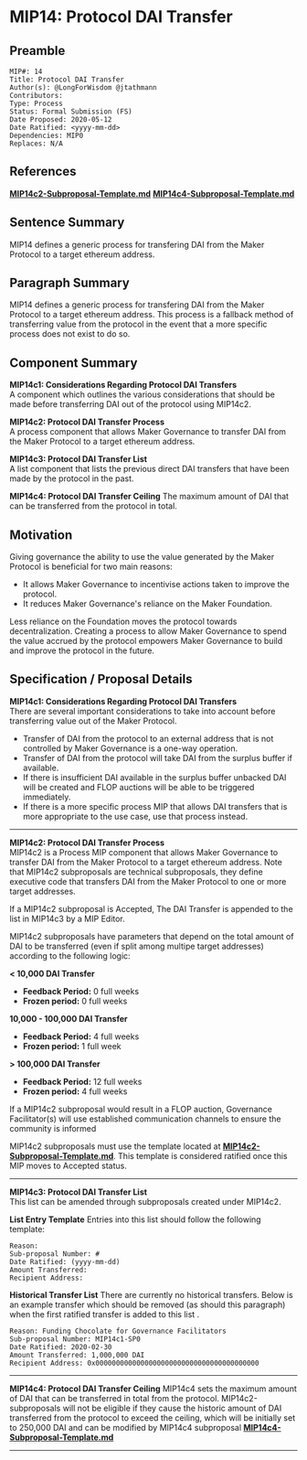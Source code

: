 # MIP14: Protocol DAI Transfer

## Preamble
```
MIP#: 14
Title: Protocol DAI Transfer
Author(s): @LongForWisdom @jtathmann
Contributors: 
Type: Process
Status: Formal Submission (FS)
Date Proposed: 2020-05-12
Date Ratified: <yyyy-mm-dd>
Dependencies: MIP0
Replaces: N/A
```
## References
**[MIP14c2-Subproposal-Template.md](MIP14c2-Subproposal-Template.md)**
**[MIP14c4-Subproposal-Template.md](MIP14c4-Subproposal-Template.md)**

## Sentence Summary

MIP14 defines a generic process for transfering DAI from the Maker Protocol to a target ethereum address.

## Paragraph Summary

MIP14 defines a generic process for transfering DAI from the Maker Protocol to a target ethereum address. This process is a fallback method of transferring value from the protocol in the event that a more specific process does not exist to do so. 

## Component Summary

**MIP14c1: Considerations Regarding Protocol DAI Transfers**  
A component which outlines the various considerations that should be made before transferring DAI out of the protocol using MIP14c2.

**MIP14c2: Protocol DAI Transfer Process**  
A process component that allows Maker Governance to transfer DAI from the Maker Protocol to a target ethereum address.

**MIP14c3: Protocol DAI Transfer List**  
A list component that lists the previous direct DAI transfers that have been made by the protocol in the past.

**MIP14c4: Protocol DAI Transfer Ceiling**
The maximum amount of DAI that can be transferred from the protocol in total.


## Motivation

Giving governance the ability to use the value generated by the Maker Protocol is beneficial for two main reasons:
- It allows Maker Governance to incentivise actions taken to improve the protocol.
- It reduces Maker Governance's reliance on the Maker Foundation.

Less reliance on the Foundation moves the protocol towards decentralization. Creating a process to allow Maker Governance to spend the value accrued by the protocol empowers Maker Governance to build and improve the protocol in the future.

## Specification / Proposal Details

**MIP14c1: Considerations Regarding Protocol DAI Transfers**  
There are several important considerations to take into account before transferring value out of the Maker Protocol.
- Transfer of DAI from the protocol to an external address that is not controlled by Maker Governance is a one-way operation.
- Transfer of DAI from the protocol will take DAI from the surplus buffer if available.
- If there is insufficient DAI available in the surplus buffer unbacked DAI will be created and FLOP auctions will be able to be triggered immediately.
- If there is a more specific process MIP that allows DAI transfers that is more appropriate to the use case, use that process instead.

---

**MIP14c2: Protocol DAI Transfer Process**  
MIP14c2 is a Process MIP component that allows Maker Governance to transfer DAI from the Maker Protocol to a target ethereum address. Note that MIP14c2 subproposals are technical subproposals, they define executive code that transfers DAI from the Maker Protocol to one or more target addresses.

If a MIP14c2 subproposal is Accepted, The DAI Transfer is appended to the list in MIP14c3 by a MIP Editor.

MIP14c2 subproposals have parameters that depend on the total amount of DAI to be transferred (even if split among multipe target addresses) according to the following logic:

**< 10,000 DAI Transfer**
- **Feedback Period:** 0 full weeks
- **Frozen period:** 0 full weeks

**10,000 - 100,000 DAI Transfer**
- **Feedback Period:** 4 full weeks
- **Frozen period:** 1 full week

**> 100,000 DAI Transfer**
- **Feedback Period:** 12 full weeks
- **Frozen period:** 4 full weeks

If a MIP14c2 subproposal would result in a FLOP auction, Governance Facilitator(s) will use established communication channels to ensure the community is informed

MIP14c2 subproposals must use the template located at **[MIP14c2-Subproposal-Template.md](MIP14c2-Subproposal-Template.md)**. This template is considered ratified once this MIP moves to Accepted status.

---

**MIP14c3: Protocol DAI Transfer List**  
This list can be amended through subproposals created under MIP14c2.

**List Entry Template**
Entries into this list should follow the following template:
```
Reason:
Sub-proposal Number: #
Date Ratified: (yyyy-mm-dd)
Amount Transferred:
Recipient Address:
```

**Historical Transfer List**
There are currently no historical transfers. Below is an example transfer which should be removed (as should this paragraph) when the first ratified transfer is added to this list .
```
Reason: Funding Chocolate for Governance Facilitators
Sub-proposal Number: MIP14c1-SP0
Date Ratified: 2020-02-30
Amount Transferred: 1,000,000 DAI
Recipient Address: 0x0000000000000000000000000000000000000000
```

---

**MIP14c4: Protocol DAI Transfer Ceiling** 
MIP14c4 sets the maximum amount of DAI that can be transferred in total from the protocol.  MIP14c2-subproposals will not be eligible if they cause the historic amount of DAI transferred from the protocol to exceed the ceiling, which will be initially set to 250,000 DAI and can be modified by MIP14c4 subproposal **[MIP14c4-Subproposal-Template.md](MIP14c4-Subproposal-Template.md)**

---
